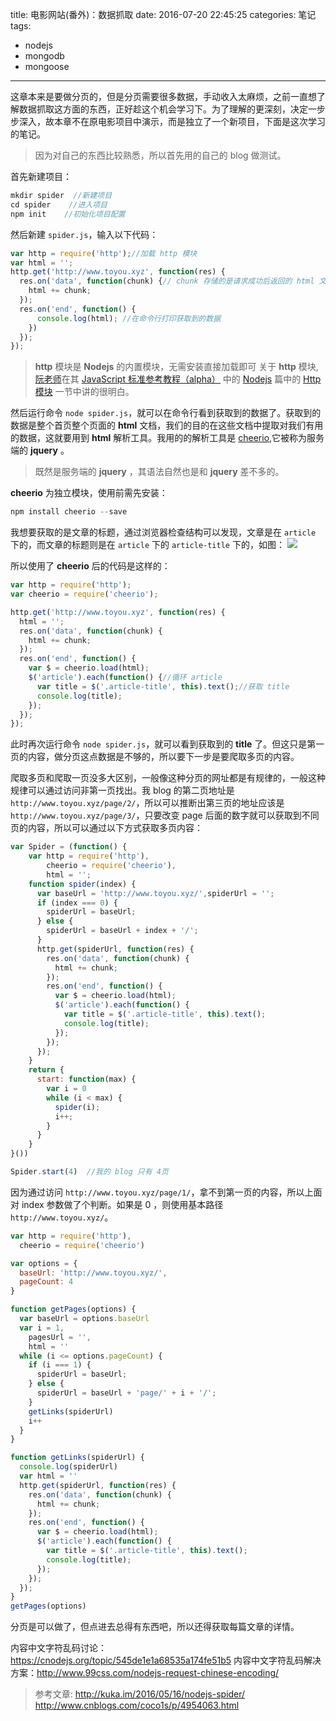 title: 电影网站(番外)：数据抓取
date: 2016-07-20 22:45:25
categories: 笔记
tags:
   - nodejs
   - mongodb
   - mongoose
---
这章本来是要做分页的，但是分页需要很多数据，手动收入太麻烦，之前一直想了解数据抓取这方面的东西，正好趁这个机会学习下。为了理解的更深刻，决定一步步深入，故本章不在原电影项目中演示，而是独立了一个新项目，下面是这次学习的笔记。
<!--more-->

>因为对自己的东西比较熟悉，所以首先用的自己的 blog 做测试。

首先新建项目：
```javascript
mkdir spider  //新建项目
cd spider    //进入项目
npm init    //初始化项目配置
```
然后新建 `spider.js`，输入以下代码：
```javascript
var http = require('http');//加载 http 模块
var html = '';
http.get('http://www.toyou.xyz', function(res) {
  res.on('data', function(chunk) {// chunk 存储的是请求成功后返回的 html 文档
    html += chunk;
  });
  res.on('end', function() {
      console.log(html); //在命令行打印获取到的数据
    })
  });
});
```
> **http** 模块是 **Nodejs** 的内置模块，无需安装直接加载即可
关于 **http** 模块,[阮老师]在其 [JavaScript 标准参考教程（alpha）] 中的 [Nodejs] 篇中的 [Http模块] 一节中讲的很明白。

然后运行命令 `node spider.js`，就可以在命令行看到获取到的数据了。获取到的数据是整个首页整个页面的 **html** 文档，我们的目的在这些文档中提取对我们有用的数据，这就要用到 **html** 解析工具。我用的的解析工具是 [cheerio],它被称为服务端的 **jquery** 。

>既然是服务端的 **jquery** ，其语法自然也是和 **jquery** 差不多的。

**cheerio** 为独立模块，使用前需先安装：
```javascript
npm install cheerio --save
```
我想要获取的是文章的标题，通过浏览器检查结构可以发现，文章是在 `article` 下的，而文章的标题则是在 `article` 下的 `article-title` 下的，如图：
![](http://7xopm5.com1.z0.glb.clouddn.com/2016/08/14/464f02b9d4d6f8b30977df8ee59e1b64.png)

所以使用了 **cheerio** 后的代码是这样的：
```javascript
var http = require('http');
var cheerio = require('cheerio');

http.get('http://www.toyou.xyz', function(res) {
  html = '';
  res.on('data', function(chunk) {
    html += chunk;
  });
  res.on('end', function() {
    var $ = cheerio.load(html);
    $('article').each(function() {//循环 article
      var title = $('.article-title', this).text();//获取 title
      console.log(title);
    });
  });
});
```
此时再次运行命令 `node spider.js`，就可以看到获取到的 **title** 了。但这只是第一页的内容，做分页这点数据是不够的，所以要下一步是要爬取多页的内容。

爬取多页和爬取一页没多大区别，一般像这种分页的网址都是有规律的，一般这种规律可以通过访问非第一页找出。我 blog 的第二页地址是 `http://www.toyou.xyz/page/2/`，所以可以推断出第三页的地址应该是 `http://www.toyou.xyz/page/3/`，只要改变 page 后面的数字就可以获取到不同页的内容，所以可以通过以下方式获取多页内容：
```javascript
var Spider = (function() {
    var http = require('http'),
        cheerio = require('cheerio'),
        html = '';
    function spider(index) {
      var baseUrl = 'http://www.toyou.xyz/',spiderUrl = '';
      if (index === 0) {
        spiderUrl = baseUrl;
      } else {
        spiderUrl = baseUrl + index + '/';
      }
      http.get(spiderUrl, function(res) {
        res.on('data', function(chunk) {
          html += chunk;
        });
        res.on('end', function() {
          var $ = cheerio.load(html);
          $('article').each(function() {
            var title = $('.article-title', this).text();
            console.log(title);
          });
        });
      });
    }
    return {
      start: function(max) {
        var i = 0
        while (i < max) {
          spider(i);
          i++;
        }
      }
    }
}())

Spider.start(4)  //我的 blog 只有 4页
```
因为通过访问 `http://www.toyou.xyz/page/1/`，拿不到第一页的内容，所以上面对 index 参数做了个判断。如果是 0 ，则使用基本路径 `http://www.toyou.xyz/`。

```javascript
var http = require('http'),
  cheerio = require('cheerio')

var options = {
  baseUrl: 'http://www.toyou.xyz/',
  pageCount: 4
}

function getPages(options) {
  var baseUrl = options.baseUrl
  var i = 1,
    pagesUrl = '',
    html = ''
  while (i <= options.pageCount) {
    if (i === 1) {
      spiderUrl = baseUrl;
    } else {
      spiderUrl = baseUrl + 'page/' + i + '/';
    }
    getLinks(spiderUrl)
    i++
  }
}

function getLinks(spiderUrl) {
  console.log(spiderUrl)
  var html = ''
  http.get(spiderUrl, function(res) {
    res.on('data', function(chunk) {
      html += chunk;
    });
    res.on('end', function() {
      var $ = cheerio.load(html);
      $('article').each(function() {
        var title = $('.article-title', this).text();
        console.log(title);
      });
    });
  });
}
getPages(options)

```
分页是可以做了，但点进去总得有东西吧，所以还得获取每篇文章的详情。



内容中文字符乱码讨论：https://cnodejs.org/topic/545de1e1a68535a174fe51b5
内容中文字符乱码解决方案：http://www.99css.com/nodejs-request-chinese-encoding/
>参考文章:
http://kuka.im/2016/05/16/nodejs-spider/
http://www.cnblogs.com/coco1s/p/4954063.html

[阮老师]:http://www.ruanyifeng.com/blog/
[JavaScript 标准参考教程（alpha）]:http://javascript.ruanyifeng.com/
[Nodejs]:http://javascript.ruanyifeng.com/#nodejs
[Http模块]:http://javascript.ruanyifeng.com/nodejs/http.html
[cheerio]:https://github.com/cheeriojs/cheerio

